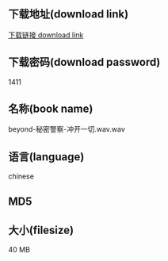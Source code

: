 ## 下载地址(download link)
[下载链接 download link](https://tutu365.netlify.app/?s=beyond-%E7%A7%98%E5%AF%86%E8%AD%A6%E5%AF%9F-%E5%86%B2%E5%BC%80%E4%B8%80%E5%88%87.wav)

## 下载密码(download password)
1411

## 名称(book name)
beyond-秘密警察-冲开一切.wav.wav

## 语言(language)
chinese

## MD5


## 大小(filesize)
40 MB
